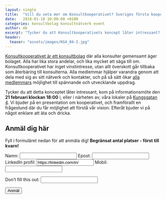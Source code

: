 ```yaml
---
layout: single
title:  "Vill du veta mer om Konsultkooperativet? Sveriges första kooperativa konsultbolag."
date:   2018-01-18 10:00:00 +0100
categories: konsultbolag konsultnätverk event
author: mb
excerpt: "Tycker du att Konsultkooperativets koncept låter intressant? Kom på informationsmöte den 21 februari!"
header:
  teaser: "assets/images/KG4_04-2.jpg"
---
```

[Konsultkooperativet är ett konsultbolag](https://konsult.coop) där alla konsulter gemensamt äger bolaget. Alla har lika stora andelar, och lika mycket att säga till om. Konsultkooperativet har inget vinstintresse, utan allt överskott går tillbaka som återbäring till konsulterna. Alla medlemmar hjälper varandra genom att dela med sig av sitt nätverk och kontakter, och på så sätt ökar [alla medlemmars](https://konsult.coop/consultants) möjlighet till spännande och utvecklande uppdrag.

Tycker du att detta konceptet låter intressant, kom på informationsmöte den **21 februari klockan 18:00** i, eller i närheten av, våra lokaler på [Kungsgatan 4](https://www.google.se/maps/place/Entrepren%C3%B6rsgatan/@57.702817,11.9542995,17z/data=!3m1!4b1!4m5!3m4!1s0x464ff368164787cb:0xf57415e6f5455b21!8m2!3d57.702817!4d11.9564882). Vi bjuder på en presentation om kooperativet, och framförallt en frågestund där du får möjlighet att förstå vår vision. Efteråt bjuder vi på något enklare att äta och dricka.

## Anmäl dig här

Fyll i formuläret nedan för att anmäla dig! **Begränsat antal platser - först till kvarn!**

<form name="event20180221" netlify>
Namn:
<input type="text" name="name">
Epost:
<input type="email" name="email">
LinkedIn profil:
<input type="text" name="linkedin" value="https://linkedin.com/in/">
Mobil:
<input type="tel" name="telefon">

<p class="hidden">
<label>Don’t fill this out: <input name="bot-field"></label>
</p>

<button type="submit">Anmäl</button>
</form>


